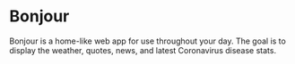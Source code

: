 # Bonjour
Bonjour is a home-like web app for use throughout your day. The goal is to display the weather, quotes, news, and latest Coronavirus disease stats.
